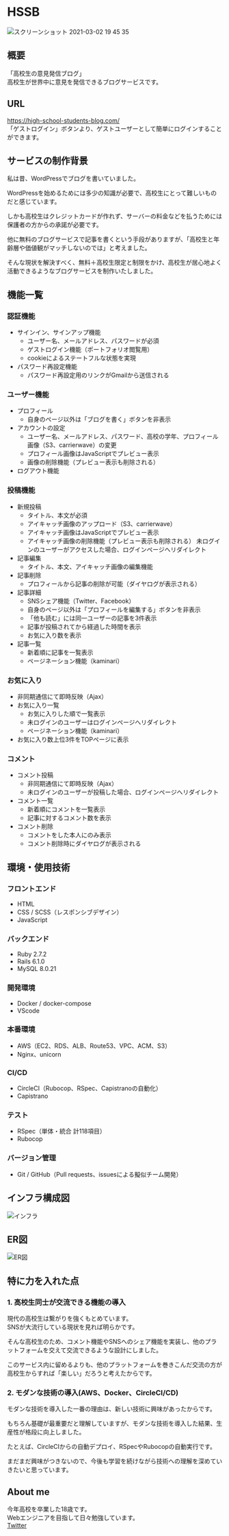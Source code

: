 # HSSB

![スクリーンショット 2021-03-02 19 45 35](https://user-images.githubusercontent.com/74098518/109637420-1f907500-7b90-11eb-8f25-1bc9d6a9ab1a.png)

## 概要

「高校生の意見発信ブログ」  
高校生が世界中に意見を発信できるブログサービスです。

## URL

https://high-school-students-blog.com/  
「ゲストログイン」ボタンより、ゲストユーザーとして簡単にログインすることができます。

## サービスの制作背景

私は昔、WordPressでブログを書いていました。

WordPressを始めるためには多少の知識が必要で、高校生にとって難しいものだと感じています。

しかも高校生はクレジットカードが作れず、サーバーの料金などを払うためには保護者の方からの承諾が必要です。

他に無料のブログサービスで記事を書くという手段がありますが、「高校生と年齢層や価値観がマッチしないのでは」と考えました。

そんな現状を解決すべく、無料＋高校生限定と制限をかけ、高校生が居心地よく活動できるようなブログサービスを制作いたしました。

## 機能一覧

### 認証機能

- サインイン、サインアップ機能
  - ユーザー名、メールアドレス、パスワードが必須
  - ゲストログイン機能（ポートフォリオ閲覧用）
  - cookieによるステートフルな状態を実現
- パスワード再設定機能
  - パスワード再設定用のリンクがGmailから送信される

### ユーザー機能

- プロフィール
  - 自身のページ以外は「ブログを書く」ボタンを非表示
- アカウントの設定
  - ユーザー名、メールアドレス、パスワード、高校の学年、プロフィール画像（S3、carrierwave）の変更
  - プロフィール画像はJavaScriptでプレビュー表示
  - 画像の削除機能（プレビュー表示も削除される）
- ログアウト機能

### 投稿機能

- 新規投稿
  - タイトル、本文が必須
  - アイキャッチ画像のアップロード（S3、carrierwave）
  - アイキャッチ画像はJavaScriptでプレビュー表示
  - アイキャッチ画像の削除機能（プレビュー表示も削除される）
  未ログインのユーザーがアクセスした場合、ログインページへリダイレクト
- 記事編集
  - タイトル、本文、アイキャッチ画像の編集機能
- 記事削除
  - プロフィールから記事の削除が可能（ダイヤログが表示される）
- 記事詳細
  - SNSシェア機能（Twitter、Facebook）
  - 自身のページ以外は「プロフィールを編集する」ボタンを非表示
  - 「他も読む」には同一ユーザーの記事を3件表示
  - 記事が投稿されてから経過した時間を表示
  - お気に入り数を表示
- 記事一覧
  - 新着順に記事を一覧表示
  - ページネーション機能（kaminari）

### お気に入り

- 非同期通信にて即時反映（Ajax）
- お気に入り一覧
  - お気に入りした順で一覧表示
  - 未ログインのユーザーはログインページへリダイレクト
  - ページネーション機能（kaminari）
- お気に入り数上位3件をTOPページに表示

### コメント

- コメント投稿
  - 非同期通信にて即時反映（Ajax）
  - 未ログインのユーザーが投稿した場合、ログインページへリダイレクト
- コメント一覧
  - 新着順にコメントを一覧表示
  - 記事に対するコメント数を表示
- コメント削除
  - コメントをした本人にのみ表示
  - コメント削除時にダイヤログが表示される

## 環境・使用技術

### フロントエンド

- HTML
- CSS / SCSS（レスポンシブデザイン）
- JavaScript

### バックエンド

- Ruby 2.7.2
- Rails 6.1.0
- MySQL 8.0.21

### 開発環境

- Docker / docker-compose
- VScode

### 本番環境

- AWS（EC2、RDS、ALB、Route53、VPC、ACM、S3）
- Nginx、unicorn

### CI/CD

- CircleCI（Rubocop、RSpec、Capistranoの自動化）
- Capistrano

### テスト

- RSpec（単体・統合 計118項目）
- Rubocop

### バージョン管理

- Git / GitHub（Pull requests、issuesによる擬似チーム開発）

## インフラ構成図

![インフラ](https://user-images.githubusercontent.com/74098518/109631831-b574d180-7b89-11eb-92e1-f0c0b78634d8.png)

## ER図

![ER図](https://user-images.githubusercontent.com/74098518/109613456-84d66d00-7b74-11eb-906f-a737abac17e9.png)

## 特に力を入れた点

### 1. 高校生同士が交流できる機能の導入

現代の高校生は繋がりを強くもとめています。  
SNSが大流行している現状を見れば明らかです。

そんな高校生のため、コメント機能やSNSへのシェア機能を実装し、他のプラットフォームを交えて交流できるような設計にしました。

このサービス内に留めるよりも、他のプラットフォームを巻きこんだ交流の方が高校生からすれば「楽しい」だろうと考えたからです。

### 2. モダンな技術の導入(AWS、Docker、CircleCI/CD)

モダンな技術を導入した一番の理由は、新しい技術に興味があったからです。

もちろん基礎が最重要だと理解していますが、モダンな技術を導入した結果、生産性が格段に向上しました。

たとえば、CircleCIからの自動デプロイ、RSpecやRubocopの自動実行です。

まだまだ興味がつきないので、今後も学習を続けながら技術への理解を深めていきたいと思っています。

## About me

今年高校を卒業した18歳です。  
Webエンジニアを目指して日々勉強しています。  
<a href="https://twitter.com/Baru_blog" target="_blank" rel="noopener">Twitter</a>
